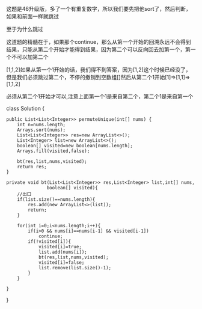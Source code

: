 这题是46升级版，多了一个有重复数字，所以我们要先把他sort了，然后判断，如果和前面一样就跳过

至于为什么跳过

这道题的精髓在于，如果那个continue，那么从第一个开始的回溯永远不会得到结果，只能从第二个开始才能得到结果，因为第二个可以反向回去加第一个，第一个不可以加第二个

[1,1,2]如果从第一个1开始的话，我们得不到答案，因为[1,2]这个时候已经没了，但是我们必须跳过第二个，不停的撤销到空数组[]然后从第二个1开始[1]=>[1,1]=>[1,1,2]

必须从第二个1开始才可以,注意上面第一个1是来自第二个，第二个1是来自第一个

class Solution {

    public List<List<Integer>> permuteUnique(int[] nums) {
        int n=nums.length;
        Arrays.sort(nums);
        List<List<Integer>> res=new ArrayList<>();
        List<Integer> list=new ArrayList<>();
        boolean[] visited=new boolean[nums.length];
        Arrays.fill(visited,false);
        
        bt(res,list,nums,visited);
        return res;
    }
    
    private void bt(List<List<Integer>> res,List<Integer> list,int[] nums,
                   boolean[] visited){
        //出口
        if(list.size()==nums.length){
            res.add(new ArrayList<>(list));
            return;
        }
        
        for(int i=0;i<nums.length;i++){
            if(i>0 && nums[i]==nums[i-1] && visited[i-1])
                continue;
            if(!visited[i]){
                visited[i]=true;
                list.add(nums[i]);
                bt(res,list,nums,visited);
                visited[i]=false;
                list.remove(list.size()-1);
            }
        }
        
    }
    
}


